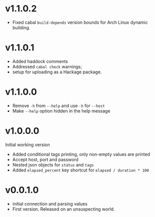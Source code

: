 # v1.1.0.2
[comment]: # (2023-10-23)
- Fixed cabal `build-depends` version bounds for Arch Linux dynamic
  building.

# v1.1.0.1
[comment]: # (2023-10-17)
- Added haddock comments
- Addressed `cabal check` warnings;
- setup for uploading as a Hackage package.

# v1.1.0.0
[comment]: # (2023-06-11)
- Remove `-h` from `--help` and use `-h` for `--host`
- Make `--help` option hidden in the help message

# v1.0.0.0
[comment]: # (2023-06-08)
Initial working version
- Added conditional tags printing, only non-empty values are printed
- Accept host, port and password
- Nested json objects for `status` and `tags`
- Added `elapsed_percent` key shortcut for `elapsed / duration * 100`

# v0.0.1.0
[comment]: # (2023-06-01)
- initial connection and parsing values
- First version. Released on an unsuspecting world.
